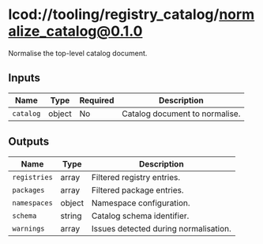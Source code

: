 # lcod://tooling/registry_catalog/normalize_catalog@0.1.0

Normalise the top-level catalog document.

## Inputs

| Name | Type | Required | Description |
| ---- | ---- | -------- | ----------- |
| `catalog` | object | No | Catalog document to normalise. |

## Outputs

| Name | Type | Description |
| ---- | ---- | ----------- |
| `registries` | array | Filtered registry entries. |
| `packages` | array | Filtered package entries. |
| `namespaces` | object | Namespace configuration. |
| `schema` | string | Catalog schema identifier. |
| `warnings` | array | Issues detected during normalisation. |
